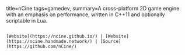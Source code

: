 title=nCine
tags=gamedev, 
summary=A cross-platform 2D game engine with an emphasis on performance, written in C++11 and optionally scriptable in Lua.
~~~~~~

[Website](https://ncine.github.io/) | [Website](https://ncine.handmade.network/) | [Source](https://github.com/nCine/)
